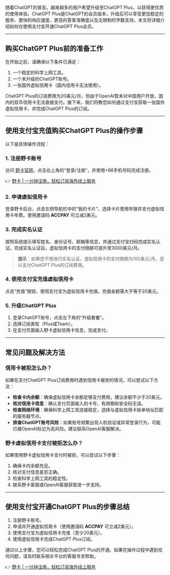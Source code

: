随着ChatGPT的普及，越来越多的用户希望升级至ChatGPT Plus，以获得更优质的使用体验。ChatGPT Plus是ChatGPT的会员版本，升级后可以享受更加稳定的服务、更快的响应速度、更高的答案准确度以及无限制的字数支持。本文将详细介绍如何仅使用支付宝开通ChatGPT Plus会员。

---

## 购买ChatGPT Plus前的准备工作

在开始之前，请确保以下条件已满足：

1. 一个稳定的科学上网工具。
2. 一个未升级的ChatGPT账号。
3. 一张国外虚拟信用卡（国内信用卡无法使用）。

ChatGPT Plus的订阅费用为20美元/月，但由于OpenAI暂未对中国用户开放，国内的双币信用卡无法直接支付。接下来，我们将教您如何通过支付宝获取一张国外虚拟信用卡，并完成ChatGPT Plus的订阅。

---

## 使用支付宝充值购买ChatGPT Plus的操作步骤

以下是具体操作流程：

### 1. 注册野卡账号
访问 [野卡官网](https://bit.ly/bewildcard)，点击右上角的“登录/注册”，并使用+86手机号码完成注册。

👉 [野卡 | 一分钟注册，轻松订阅海外线上服务](https://bit.ly/bewildcard)

### 2. 申请虚拟信用卡
登录野卡后台，点击左侧导航栏中的“我的卡片”，选择卡片使用年限并支付虚拟信用卡年费。使用邀请码 **ACCPAY** 可立减2美元。

### 3. 完成实名认证
按照系统提示填写姓名、身份证号、邮箱等信息，并通过支付宝扫码完成实名认证。完成实名认证后，虚拟信用卡的支付限额可提升至3000美元/月。

> **提示**：如果您不想进行实名认证，虚拟信用卡的支付限额为100美元/月，足以支付ChatGPT Plus的订阅费用。

### 4. 使用支付宝充值虚拟信用卡
点击“充值”按钮，使用支付宝为虚拟信用卡充值。充值金额需大于等于20美元。

### 5. 升级ChatGPT Plus
1. 登录ChatGPT账号，点击左下角的“升级套餐”。
2. 选择订阅类型（Plus或Team）。
3. 在支付页面输入野卡虚拟信用卡信息，完成支付。

---

## 常见问题及解决方法

### 信用卡被拒怎么办？
如果在支付ChatGPT Plus订阅费用时遇到信用卡被拒的情况，可以尝试以下方法：

- **检查卡内余额**：确保虚拟信用卡余额足够支付费用，建议余额不少于20美元。
- **核对信用卡信息**：确认支付页面输入的卡号、有效期和安全码无误。
- **检查网络环境**：确保科学上网工具连接稳定，选择与虚拟信用卡账单地址匹配的服务器节点。
- **排查ChatGPT账号风险**：如果账号频繁出现人机验证或异常登录行为，可能已被OpenAI标记为高风险。建议联系OpenAI客服解决。

### 野卡虚拟信用卡支付被拒怎么办？
如果使用野卡虚拟信用卡支付时被拒，可以尝试以下步骤：

1. 确保卡内余额充足。
2. 核对支付信息是否正确。
3. 检查科学上网工具的稳定性。
4. 联系野卡客服或OpenAI客服获取进一步支持。

---

## 使用支付宝开通ChatGPT Plus的步骤总结

1. 注册野卡账号。
2. 申请并开通虚拟信用卡（使用邀请码 **ACCPAY** 可立减2美元）。
3. 使用支付宝为虚拟信用卡充值（至少20美元）。
4. 使用虚拟信用卡完成ChatGPT Plus订阅。

通过以上步骤，您可以轻松完成ChatGPT Plus的开通。如果在操作过程中遇到任何问题，请及时联系相关平台的客服寻求帮助。

👉 [野卡 | 一分钟注册，轻松订阅海外线上服务](https://bit.ly/bewildcard)